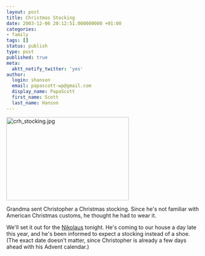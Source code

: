 ```yaml
---
layout: post
title: Christmas Stocking
date: 2003-12-06 20:12:51.000000000 +01:00
categories:
- family
tags: []
status: publish
type: post
published: true
meta:
  aktt_notify_twitter: 'yes'
author:
  login: shanson
  email: papascott-wp@gmail.com
  display_name: PapaScott
  first_name: Scott
  last_name: Hanson
---
```

<p><img alt="crh_stocking.jpg" src="https://www.papascott.de/wordpress/wp-content/uploads/2003/12/crh_stocking.jpg" width="320" height="218" border="0" /></p>
<p>Grandma sent Christopher a Christmas stocking. Since he's not familiar with American Christmas customs, he thought he had to wear it.</p>
<p>We'll set it out for the <a href="http://www.training-for-germany.de/tips99/tip11.htm">Nikolaus</a> tonight. He's coming to our house a day late this year, and he's been informed to expect a stocking instead of a shoe. (The exact date doesn't matter, since Christopher is already a few days ahead with his Advent calendar.)</p>
